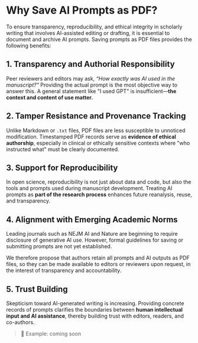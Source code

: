 # Why Save AI Prompts as PDF?

To ensure transparency, reproducibility, and ethical integrity in scholarly writing that involves AI-assisted editing or drafting, it is essential to document and archive AI prompts. Saving prompts as PDF files provides the following benefits:

## 1. Transparency and Authorial Responsibility
Peer reviewers and editors may ask, *“How exactly was AI used in the manuscript?”* Providing the actual prompt is the most objective way to answer this. A general statement like "I used GPT" is insufficient—**the context and content of use matter.**

## 2. Tamper Resistance and Provenance Tracking
Unlike Markdown or `.txt` files, PDF files are less susceptible to unnoticed modification. Timestamped PDF records serve as **evidence of ethical authorship**, especially in clinical or ethically sensitive contexts where "who instructed what" must be clearly documented.

## 3. Support for Reproducibility
In open science, reproducibility is not just about data and code, but also the tools and prompts used during manuscript development. Treating AI prompts as **part of the research process** enhances future reanalysis, reuse, and transparency.

## 4. Alignment with Emerging Academic Norms
Leading journals such as NEJM AI and Nature are beginning to require disclosure of generative AI use. However, formal guidelines for saving or submitting prompts are not yet established.

We therefore propose that authors retain all prompts and AI outputs as PDF files, so they can be made available to editors or reviewers upon request, in the interest of transparency and accountability.
## 5. Trust Building
Skepticism toward AI-generated writing is increasing. Providing concrete records of prompts clarifies the boundaries between **human intellectual input and AI assistance**, thereby building trust with editors, readers, and co-authors.

> 📎 Example: coming soon
